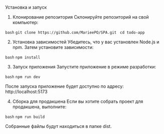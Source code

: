 Установка и запуск
1. Клонирование репозитория
Склонируйте репозиторий на свой компьютер:

```bash```
```git clone https://github.com/MarieePO/SPA.git ```
```cd todo-app```

2. Установка зависимостей
Убедитесь, что у вас установлен Node.js и npm. Затем установите зависимости:

```bash```
```npm install```

3. Запуск приложения
Запустите приложение в режиме разработки:

```bash```
```npm run dev```

После запуска приложение будет доступно по адресу:
http://localhost:5173

4. Сборка для продакшена
Если вы хотите собрать проект для продакшена, выполните:

```bash```
```npm run build```

Собранные файлы будут находиться в папке dist.